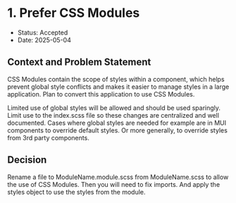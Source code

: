 # 1. Prefer CSS Modules

* Status: Accepted
* Date: 2025-05-04

## Context and Problem Statement

CSS Modules contain the scope of styles within a component, which helps prevent global style conflicts and makes it easier to manage styles in a large application.  Plan to convert this application to use CSS Modules.  

Limited use of global styles will be allowed and should be used sparingly. Limit use to the index.scss file so these changes are centralized and well documented. Cases where global styles are needed for example are in MUI components to override default styles. Or more generally, to override styles from 3rd party components.

## Decision

Rename a file to ModuleName.module.scss from ModuleName.scss to allow the use of CSS Modules. Then you will need to fix imports. And apply the styles object to use the styles from the module.

